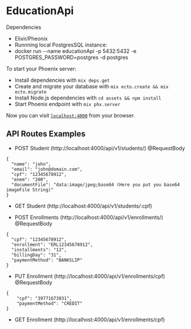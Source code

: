 # EducationApi

Dependencies

* Elixir/Pheonix
* Runnning local PostgresSQL instance:
* docker run --name educationApi -p 5432:5432 -e POSTGRES_PASSWORD=postgres -d postgres

To start your Phoenix server:

* Install dependencies with `mix deps.get`
* Create and migrate your database with `mix ecto.create && mix ecto.migrate`
* Install Node.js dependencies with `cd assets && npm install`
* Start Phoenix endpoint with `mix phx.server`

Now you can visit [`localhost:4000`](http://localhost:4000) from your browser.

## API Routes Examples

* POST Student (http://localhost:4000/api/v1/students/)
@RequestBody
```
{
  "name": "john",
  "email": "john@domain.com",
  "cpf": "12345678912",
  "enem": "200",
  "documentFile": "data:image/jpeg;base64 (Here you put you base64 imageFile String)"
}
```
* GET Student (http://localhost:4000/api/v1/students/:cpf)

* POST Enrollments (http://localhost:4000/api/v1/enrollments/)
@RequestBody
```
{
  "cpf": "12345678912",
  "enrollment": "ERL12345678912",
  "installments": "12",
  "billingDay": "31",
  "paymentMethod": "BANKSLIP"
}
```

* PUT Enrollment (http://localhost:4000/api/v1/enrollments/cpf)
@RequestBody
```
{
    "cpf": "39771673831",
    "paymentMethod": "CREDIT"
}
```

* GET Enrollment (http://localhost:4000/api/v1/enrollments/cpf)

